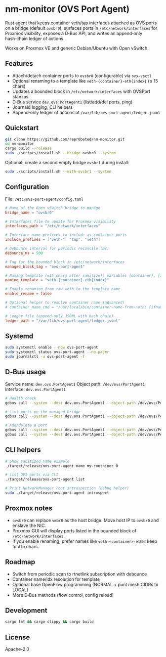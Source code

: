 # nm-monitor (OVS Port Agent)

Rust agent that keeps container veth/tap interfaces attached as OVS ports on a bridge (default `ovsbr0`), surfaces ports in `/etc/network/interfaces` for Proxmox visibility, exposes a D‑Bus API, and writes an append‑only hash‑chain ledger of actions.

Works on Proxmox VE and generic Debian/Ubuntu with Open vSwitch.

## Features
- Attach/detach container ports to `ovsbr0` (configurable) via `ovs-vsctl`
- Optional renaming to a template like `veth-{container}-eth{index}` (≤ 15 chars)
- Updates a bounded block in `/etc/network/interfaces` with OVSPort stanzas
- D‑Bus service `dev.ovs.PortAgent1` (list/add/del ports, ping)
- Journald logging, CLI helpers
- Append‑only ledger of actions at `/var/lib/ovs-port-agent/ledger.jsonl`

## Quickstart
```bash
git clone https://github.com/repr0bated/nm-monitor.git
cd nm-monitor
cargo build --release
sudo ./scripts/install.sh --bridge ovsbr0 --system
```

Optional: create a second empty bridge `ovsbr1` during install:
```bash
sudo ./scripts/install.sh --with-ovsbr1 --system
```

## Configuration
File: `/etc/ovs-port-agent/config.toml`

```toml
# Name of the Open vSwitch bridge to manage
bridge_name = "ovsbr0"

# Interfaces file to update for Proxmox visibility
interfaces_path = "/etc/network/interfaces"

# Interface name prefixes to include as container ports
include_prefixes = ["veth-", "tap", "veth"]

# Debounce interval for periodic reconcile (ms)
debounce_ms = 500

# Tag for the bounded block in /etc/network/interfaces
managed_block_tag = "ovs-port-agent"

# Naming template (≤15 chars after sanitize); variables {container}, {index}
naming_template = "veth-{container}-eth{index}"

# Enable renaming from raw veth to the template name
enable_rename = false

# Optional helper to resolve container name (advanced)
# container_name_cmd = "/usr/local/bin/container-name-from-netns {ifname}"

# Ledger file (append-only JSONL with hash chain)
ledger_path = "/var/lib/ovs-port-agent/ledger.jsonl"
```

## Systemd
```bash
sudo systemctl enable --now ovs-port-agent
sudo systemctl status ovs-port-agent --no-pager
sudo journalctl -u ovs-port-agent -f
```

## D‑Bus usage
Service name: `dev.ovs.PortAgent1`
Object path: `/dev/ovs/PortAgent1`
Interface: `dev.ovs.PortAgent1`

```bash
# Health check
gdbus call --system --dest dev.ovs.PortAgent1 --object-path /dev/ovs/PortAgent1 --method dev.ovs.PortAgent1.ping

# List ports on the managed bridge
gdbus call --system --dest dev.ovs.PortAgent1 --object-path /dev/ovs/PortAgent1 --method dev.ovs.PortAgent1.list_ports

# Add/delete a port
gdbus call --system --dest dev.ovs.PortAgent1 --object-path /dev/ovs/PortAgent1 --method dev.ovs.PortAgent1.add_port 'container_eth0'
gdbus call --system --dest dev.ovs.PortAgent1 --object-path /dev/ovs/PortAgent1 --method dev.ovs.PortAgent1.del_port 'container_eth0'
```

## CLI helpers
```bash
# Show sanitized name example
./target/release/ovs-port-agent name my-container 0

# List OVS ports via CLI
./target/release/ovs-port-agent list

# Print NetworkManager root introspection (debug helper)
sudo ./target/release/ovs-port-agent introspect
```

## Proxmox notes
- `ovsbr0` can replace `vmbr0` as the host bridge. Move host IP to `ovsbr0` and enslave the NIC.
- Proxmox GUI will display ports listed in the bounded block of `/etc/network/interfaces`.
- If you enable renaming, prefer names like `veth-<container>-ethN`; keep to ≤15 chars.

## Roadmap
- Switch from periodic scan to rtnetlink subscription with debounce
- Container name/idx resolution for template
- Optional base OpenFlow programming (NORMAL + punt mesh CIDRs to LOCAL)
- More D‑Bus methods (flow control, config reload)

## Development
```bash
cargo fmt && cargo clippy && cargo build
```

## License
Apache-2.0
